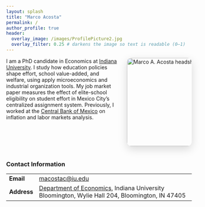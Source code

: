 ```yaml
---
layout: splash
title: "Marco Acosta"
permalink: /
author_profile: true
header:
  overlay_image: /images/ProfilePicture2.jpg
  overlay_filter: 0.25 # darkens the image so text is readable (0–1)
---
```



<!-- Headshot floated to the right, aligned with your intro -->
<img src="{{ '/images/ProfilePicture2.jpg' | relative_url }}"
     alt="Marco A. Acosta headshot"
     style="float:right; width:240px; max-width:35%; margin: 0 0 1rem 1.5rem; border-radius: 12px; box-shadow: 0 8px 24px rgba(0,0,0,.15);"
     loading="lazy">

I am a PhD candidate in Economics at [Indiana University](https://economics.indiana.edu). I study how education policies shape effort, school value-added, and welfare, using apply microeconomics and industrial organization tools. My job market paper measures the effect of elite-school eligibility on student effort in Mexico City’s centralized assignment system. Previously, I worked at the [Central Bank of Mexico](https://www.banxico.org.mx) on inflation and labor markets analysis.

<div style="clear: both;"></div>


### Contact Information

| | |
|---|---|
| **Email** | macostac@iu.edu |
| **Address** | [Department of Economics](https://economics.indiana.edu), Indiana University Bloomington, Wylie Hall 204, Bloomington, IN 47405 |



